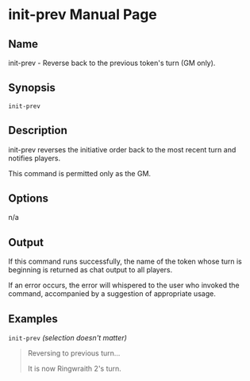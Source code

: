 
# init-prev Manual Page

## Name

init-prev - Reverse back to the previous token's turn (GM only).

## Synopsis

```
init-prev
```

## Description

init-prev reverses the initiative order back to the most recent turn and notifies players.

This command is permitted only as the GM.

## Options

n/a

## Output

If this command runs successfully, the name of the token whose turn is beginning is returned as chat output to all players.

If an error occurs, the error will whispered to the user who invoked the command, accompanied by a suggestion of appropriate usage.

## Examples

```init-prev``` *(selection doesn't matter)*

> Reversing to previous turn...
>
> It is now Ringwraith 2's turn.
